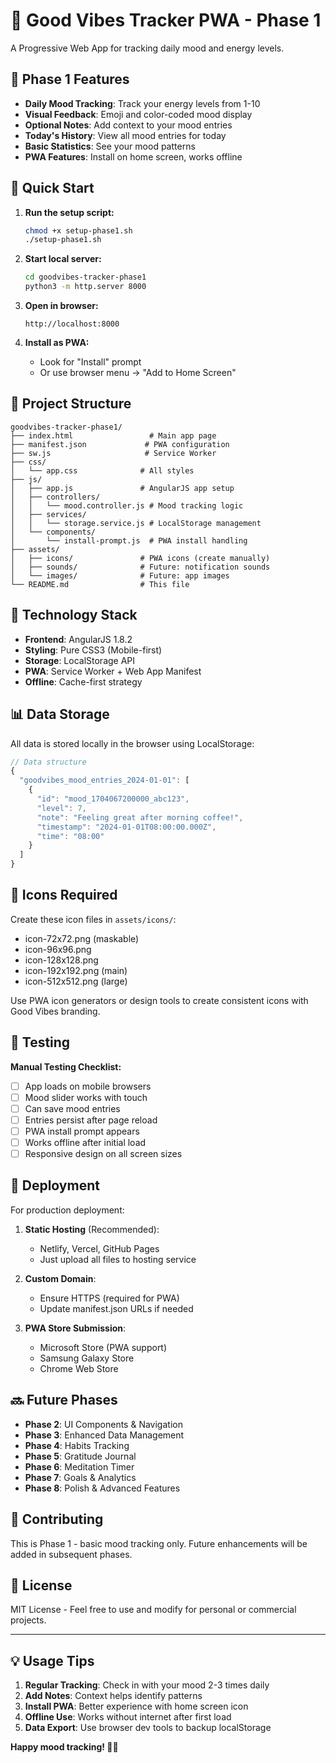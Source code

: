 # 🌟 Good Vibes Tracker PWA - Phase 1

A Progressive Web App for tracking daily mood and energy levels.

## 📱 Phase 1 Features

- **Daily Mood Tracking**: Track your energy levels from 1-10
- **Visual Feedback**: Emoji and color-coded mood display
- **Optional Notes**: Add context to your mood entries
- **Today's History**: View all mood entries for today
- **Basic Statistics**: See your mood patterns
- **PWA Features**: Install on home screen, works offline

## 🚀 Quick Start

1. **Run the setup script:**
   ```bash
   chmod +x setup-phase1.sh
   ./setup-phase1.sh
   ```

2. **Start local server:**
   ```bash
   cd goodvibes-tracker-phase1
   python3 -m http.server 8000
   ```

3. **Open in browser:**
   ```
   http://localhost:8000
   ```

4. **Install as PWA:**
   - Look for "Install" prompt
   - Or use browser menu → "Add to Home Screen"

## 📁 Project Structure

```
goodvibes-tracker-phase1/
├── index.html                 # Main app page
├── manifest.json             # PWA configuration
├── sw.js                     # Service Worker
├── css/
│   └── app.css              # All styles
├── js/
│   ├── app.js               # AngularJS app setup
│   ├── controllers/
│   │   └── mood.controller.js # Mood tracking logic
│   ├── services/
│   │   └── storage.service.js # LocalStorage management
│   └── components/
│       └── install-prompt.js  # PWA install handling
├── assets/
│   ├── icons/               # PWA icons (create manually)
│   ├── sounds/              # Future: notification sounds
│   └── images/              # Future: app images
└── README.md                # This file
```

## 🔧 Technology Stack

- **Frontend**: AngularJS 1.8.2
- **Styling**: Pure CSS3 (Mobile-first)
- **Storage**: LocalStorage API
- **PWA**: Service Worker + Web App Manifest
- **Offline**: Cache-first strategy

## 📊 Data Storage

All data is stored locally in the browser using LocalStorage:

```javascript
// Data structure
{
  "goodvibes_mood_entries_2024-01-01": [
    {
      "id": "mood_1704067200000_abc123",
      "level": 7,
      "note": "Feeling great after morning coffee!",
      "timestamp": "2024-01-01T08:00:00.000Z",
      "time": "08:00"
    }
  ]
}
```

## 🎨 Icons Required

Create these icon files in `assets/icons/`:
- icon-72x72.png (maskable)
- icon-96x96.png
- icon-128x128.png
- icon-192x192.png (main)
- icon-512x512.png (large)

Use PWA icon generators or design tools to create consistent icons with Good Vibes branding.

## 📱 Testing

**Manual Testing Checklist:**
- [ ] App loads on mobile browsers
- [ ] Mood slider works with touch
- [ ] Can save mood entries
- [ ] Entries persist after page reload
- [ ] PWA install prompt appears
- [ ] Works offline after initial load
- [ ] Responsive design on all screen sizes

## 🚀 Deployment

For production deployment:

1. **Static Hosting** (Recommended):
   - Netlify, Vercel, GitHub Pages
   - Just upload all files to hosting service

2. **Custom Domain**:
   - Ensure HTTPS (required for PWA)
   - Update manifest.json URLs if needed

3. **PWA Store Submission**:
   - Microsoft Store (PWA support)
   - Samsung Galaxy Store
   - Chrome Web Store

## 🔜 Future Phases

- **Phase 2**: UI Components & Navigation
- **Phase 3**: Enhanced Data Management  
- **Phase 4**: Habits Tracking
- **Phase 5**: Gratitude Journal
- **Phase 6**: Meditation Timer
- **Phase 7**: Goals & Analytics
- **Phase 8**: Polish & Advanced Features

## 🤝 Contributing

This is Phase 1 - basic mood tracking only. 
Future enhancements will be added in subsequent phases.

## 📄 License

MIT License - Feel free to use and modify for personal or commercial projects.

---

## 💡 Usage Tips

1. **Regular Tracking**: Check in with your mood 2-3 times daily
2. **Add Notes**: Context helps identify patterns
3. **Install PWA**: Better experience with home screen icon
4. **Offline Use**: Works without internet after first load
5. **Data Export**: Use browser dev tools to backup localStorage

**Happy mood tracking! 🌈✨**
